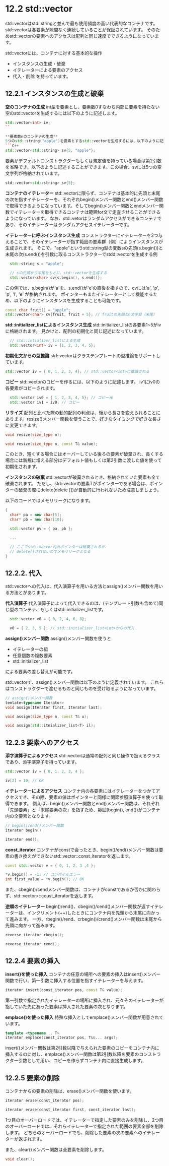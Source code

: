 # 12.2 std::vector
std::vectorはstd::stringと並んで最も使用頻度の高い代表的なコンテナです。
std::vectorは各要素が隙間なく連続していることが保証されています。
そのためstd::vectorの要素へのアクセスは配列と同じ速度でできるようになっています。

std::vectorには、コンテナに対する基本的な操作
- インスタンスの生成・破棄
- イテレーターによる要素のアクセス
- 代入・削除
を持っています。

## 12.2.1 インスタンスの生成と破棄
**空のコンテナの生成**
int型を要素とし、要素数0すなわち内部に要素を持たない空のstd::vectorを生成するには以下のように記述します。
```C++
std::vector<int> iv;
``

**要素数nのコンテナの生成**
5つのstd::string("apple")を要素とするstd::vectorを生成するには、以下のように記述します。
```C++
std::vector<std::string> sv{5, "apple"};
```

要素がデフォルトコンストラクターもしくは規定値を持っている場合は第2引数を省略でき、以下のように記述することができます。この場合、svには5つの空文字列が格納されています。
```C++
std;:vector<std::string> sv{5};
```

**コンテナのイテレーター**
std::vectorに限らず、コンテナは基本的に先頭と末尾の次を指すイテレーターを、それぞれbegin()メンバー関数とend()メンバー関数で取得できるようになっています。そしてbegin()メンバー関数とendメンバー関数でイテレーターを取得できるコンテナは範囲for文で走査させることができるようになっています。
なお、std::vetorはランダムアクセスができるコンテナであり、そのイテレーターはランダムアクセスイテレーターです。

**イテレーターに呼ぶインスタンス生成**
コンストラクターにイテレーターを2つ与えることで、そのイテレーターが指す範囲の要素群（例）によりインスタンスが生成されます。
そこで、"apple"というstd::string型の変数sの先頭(s.begin())と末尾の次(s.end())を引数に取るコンストラクターでstdd::vector<char>を生成する例

```C++
  std::string s = "apple";

  // sの先頭から末尾をもとに、std::vectorを生成する
  std::vector<char> cv{s.begin(), s.end()};
```
この例では、s.begin()が'a'を、s.end()が'e'の直後を指すので、cvには'a', 'p', 'p', 'l', 'e' が格納されます。
ポインターもまたイテレーターとして機能するため、以下のようにインスタンスを生成することも可能です。
```C++
const char fruit[] = "apple";
std::vector<char> cv{fruit, fruit + 5}; // fruitの先頭と6文字目（末尾）
```

**std::initializer_listによるインスタンス生成**
std::initializer_list<int>の各要素1~5がivに格納されます。
見かけと、配列の初期化と同じ記述になっています。

```C++
  // std::intializer_listによる生成
  std::vector<int> iv = {1, 2, 3, 4, 5};
```

**初期化文からの型推論**
std::vectorはクラステンプレートの型推論をサポートしています。

```C++
std::vector iv = { 0, 1, 2, 3, 4}; // std::vector<int>に推論される
```

**コピー**
std::vectorのコピーを作るには、以下のように記述します。
iv1にiv0の各要素がコピーされます。

```C++
  std::vector iv0 = { 1, 2, 3, 4, 5}; // コピー元
  std::vector iv1 = iv0; // コピー
```

**リサイズ**
配列と比べた際の動的配列の利点は、後から長さを変えられることにあります。resize()メンバー関数を使うことで、好きなタイミングで好きな長さに変更できます。

```C++
void resize(size_type n);

void resize(size_type n, const T& value);
```

このとき、短くする場合にはオーバーしている後ろの要素が破棄され、長くする場合には新規に増える部分はデフォルト値もしくは第2引数に渡した値を使って初期化されます。

**インスタンスの破棄**
std::vector<T>が破棄されるとき、格納されていた要素も全て破棄されます。
ただし、std::vector<T>の要素Tがポインターである場合は、ポインターの破棄の際にdelete(delete [])が自動的に行われないため注意しましょう。

以下のコードではメモリリークになります。
```C++
{
  char* pa = new char[5];
  char* pb = new char[10];

  std::vector pv = { pa, pb };

  ...

  // ここでstd::vector内のポインターは破棄されるが、
  // delete[]されないのでメモリリークとなる
}
```

## 12.2.2. 代入
std::vectorへの代入は、代入演算子を用いる方法とassign()メンバー関数を用いる方法とがあります。

**代入演算子**
代入演算子によって代入できるのは、(テンプレート引数も含めて)同じ型のコンテナ、もしくはstd::initializer_list<T>です。
```C++
  std::vector v0 = { 0, 2, 4, 6, 8};

  v0 = { 2, 3, 5 }; // std::initializer_list<int>からの代入
```

**assign()メンバー関数**
assign()メンバー関数を使うと
- イテレーターの組
- 任意個数の複数要素
- std::initializer_list<T>

による要素の差し替えが可能です。

std::vector<T>で、assign()メンバー関数は以下のように定義されています。
これらはコンストラクターで渡せるものと同じものを受け取るようになっています。
```C++
// assign()メンバー関数
temlate<typename Iterator>
void assign(Iterator first, Iterator last);

void assign(size_type n, const T& u);

void assign(std::itnializer_list<T> il);
```

## 12.2.3 要素へのアクセス
**添字演算子によるアクセス**
std::vectorは通常の配列と同じ操作で扱えるクラスであり、添字演算子を持っています。
```C++
std::vector iv = { 0, 1, 2, 3, 4 };

iv[2] = 10; // OK
```

**イテレーターによるアクセス**
コンテナ内の各要素にはイテレーターをつかてアクセスでき、その際、要素の値はポインターと同様に関節参照演算子を使って取得できます。
例えば、begin()メンバー関数とend()メンバー関数は、それぞれ「先頭要素」と「末尾要素の次」を指すため、範囲[begin(), end())がコンテナ内の全要素となります。

```C++
// begin()/end()メンバー関数
iterator begin()

iterator end();
```

**const_iterator**
コンテナがconstで会ったとき、begin()/end()メンバー関数は要素の書き換えができないstd::vector<T>::const_iteratorを返します。
```C++
const std::vector v = { 0, 1, 2, 3 ,4 };

*v.begin() = -1; // コンパイルエラー
int first_value = *v.begin(); // OK
```
また、cbegin()/cendメンバー関数は、コンテナがconstであるか否かに関わらず、std::vector<T>>::coust_iteratorを返します。

**逆順のイテレーター**
begin()/end()、cbegin()/cend()メンバー関数が返すイテレーターは、インクリメント(++)したときにコンテナ内を先頭から末尾に向かって進みます。
一方、rbegin()/rend、crbegin()/crend()メンバー関数は末尾から先頭に向かって進みます。
```C++
reverse_iterator rbegin();

reverse_iterator rend();
```
## 12.2.4 要素の挿入
**insert()を使った挿入**
コンテナの任意の場所への要素の挿入はinsert()メンバー関数で行い、第一引数に挿入する位置を指すイテレーターを与えます。
```C++
iterator insert(const_iterator pos, const T& value);
```

第一引数で指定されたイテレーターの場所に挿入され、元々そのイテレーターが指していた先にあった要素は挿入された要素の次となります。

**emplace()を使った挿入**
特殊な挿入としてemplace()メンバー関数が用意されています。
```C++
template <typename... T>
iterator emplace(const_iterator pos, T&&... args);
```

insert()メンバー関数は第2引数以降で与えられた要素のコピーをコンテナ内に挿入するのに対し、emplace()メンバー関数は第2引数以降を要素のコンストラクター引数として用い、コピーを作らずコンテナ内に直接生成します。

## 12.2.5 要素の削除
コンテナからの要素の削除は、erase()メンバー関数を使います。

```C++
iterator erase(const_iterator pos);

iterator erase(const_iterator first, const_iterator last);
```

1つ目のオーバーロードでは、イテレーターで指定した要素のみを削除し、2つ目のオーバーロードでは、それらイテレーターで指定された範囲の要素全部を削除します。
どちらのオーバーロードでも、削除した要素の次の要素へのイテレーターが返されます。

また、clear()メンバー関数は全要素を削除します。
```C++
void clear();
```
